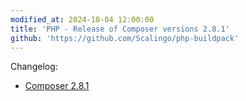 ```yaml
---
modified_at: 2024-10-04 12:00:00
title: 'PHP - Release of Composer versions 2.8.1'
github: 'https://github.com/Scalingo/php-buildpack'
---
```


Changelog:

* [Composer 2.8.1](https://github.com/composer/composer/releases/tag/2.8.1)
